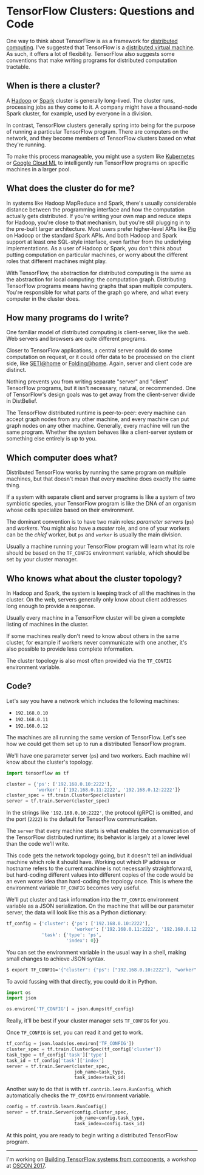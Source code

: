 # TensorFlow Clusters: Questions and Code

One way to think about TensorFlow is as a framework for [distributed computing](https://en.wikipedia.org/wiki/Distributed_computing). I've suggested that TensorFlow is a [distributed virtual machine](/20170328-tensorflow_as_a_distributed_virtual_machine/). As such, it offers a lot of flexibility. TensorFlow also suggests some conventions that make writing programs for distributed computation tractable.


## When is there a cluster?

A [Hadoop](http://hadoop.apache.org/) or [Spark](http://spark.apache.org/) cluster is generally long-lived. The cluster runs, processing jobs as they come to it. A company might have a thousand-node Spark cluster, for example, used by everyone in a division.

In contrast, TensorFlow clusters generally spring into being for the purpose of running a particular TensorFlow program. There are computers on the network, and they become members of TensorFlow clusters based on what they're running.

To make this process manageable, you might use a system like [Kubernetes](https://kubernetes.io/) or [Google Cloud ML](https://cloud.google.com/ml-engine/) to intelligently run TensorFlow programs on specific machines in a larger pool.


## What does the cluster do for me?

In systems like Hadoop MapReduce and Spark, there's usually considerable distance between the programming interface and how the computation actually gets distributed. If you're writing your own map and reduce steps for Hadoop, you're close to that mechanism, but you're still plugging in to the pre-built larger architecture. Most users prefer higher-level APIs like [Pig](https://pig.apache.org/) on Hadoop or the standard Spark APIs. And both Hadoop and Spark support at least one SQL-style interface, even farther from the underlying implementations. As a user of Hadoop or Spark, you don't think about putting computation on particular machines, or worry about the different roles that different machines might play.

With TensorFlow, the abstraction for distributed computing is the same as the abstraction for local computing: the computation graph. Distributing TensorFlow programs means having graphs that span multiple computers. You're responsible for what parts of the graph go where, and what every computer in the cluster does.


## How many programs do I write?

One familiar model of distributed computing is client-server, like the web. Web servers and browsers are quite different programs.

Closer to TensorFlow applications, a central server could do some computation on request, or it could offer data to be processed on the client side, like [SETI@home](https://setiathome.berkeley.edu/) or [Folding@home](https://folding.stanford.edu/). Again, server and client code are distinct.

Nothing prevents you from writing separate "server" and "client" TensorFlow programs, but it isn't necessary, natural, or recommended. One of TensorFlow's design goals was to get away from the client-server divide in DistBelief.

The TensorFlow distributed runtime is peer-to-peer: every machine can accept graph nodes from any other machine, and every machine can put graph nodes on any other machine. Generally, every machine will run the same program. Whether the system behaves like a client-server system or something else entirely is up to you.


## Which computer does what?

Distributed TensorFlow works by running the same program on multiple machines, but that doesn't mean that every machine does exactly the same thing.

If a system with separate client and server programs is like a system of two symbiotic species, your TensorFlow program is like the DNA of an organism whose cells specialize based on their environment.

The dominant convention is to have two main roles: _parameter servers_ (`ps`) and _workers_. You might also have a _master_ role, and one of your workers can be the _chief_ worker, but `ps` and `worker` is usually the main division.

Usually a machine running your TensorFlow program will learn what its role should be based on the `TF_CONFIG` environment variable, which should be set by your cluster manager.


## Who knows what about the cluster topology?

In Hadoop and Spark, the system is keeping track of all the machines in the cluster. On the web, servers generally only know about client addresses long enough to provide a response.

Usually every machine in a TensorFlow cluster will be given a complete listing of machines in the cluster.

If some machines really don't need to know about others in the same cluster, for example if workers never communicate with one another, it's also possible to provide less complete information.

The cluster topology is also most often provided via the `TF_CONFIG` environment variable.


## Code?

Let's say you have a network which includes the following machines:

 * `192.168.0.10`
 * `192.168.0.11`
 * `192.168.0.12`

The machines are all running the same version of TensorFlow. Let's see how we could get them set up to run a distributed TensorFlow program.

We'll have one parameter server (`ps`) and two workers. Each machine will know about the cluster's topology.

```python
import tensorflow as tf

cluster = {'ps': ['192.168.0.10:2222'],
           'worker': ['192.168.0.11:2222', '192.168.0.12:2222']}
cluster_spec = tf.train.ClusterSpec(cluster)
server = tf.train.Server(cluster_spec)
```

In the strings like `'192.168.0.10:2222'`, the protocol (gRPC) is omitted, and the port (`2222`) is the default for TensorFlow communication.

The `server` that every machine starts is what enables the communication of the TensorFlow distributed runtime; its behavior is largely at a lower level than the code we'll write.

This code gets the network topology going, but it doesn't tell an individual machine which role it should have. Working out which IP address or hostname refers to the current machine is not necessarily straightforward, but hard-coding different values into different copies of the code would be an even worse idea than hard-coding the topology once. This is where the environment variable `TF_CONFIG` becomes very useful.

We'll put cluster and task information into the `TF_CONFIG` environment variable as a JSON serialization. On the machine that will be our parameter server, the data will look like this as a Python dictionary:

```python
tf_config = {'cluster': {'ps': ['192.168.0.10:2222'],
                         'worker': ['192.168.0.11:2222', '192.168.0.12:2222']},
             'task': {'type': 'ps',
                      'index': 0}}
```

You can set the environment variable in the usual way in a shell, making small changes to achieve JSON syntax.

```bash
$ export TF_CONFIG='{"cluster": {"ps": ["192.168.0.10:2222"], "worker": ["192.168.0.11:2222", "192.168.0.12:2222"]}, "task": {"type": "ps", "index": 0}}'
```

To avoid fussing with that directly, you could do it in Python.

```python
import os
import json

os.environ['TF_CONFIG'] = json.dumps(tf_config)
```

<!-- Note that this technique won't leave $TF_CONFIG set in the calling shell... -->

Really, it'll be best if your cluster manager sets `TF_CONFIG` for you.

Once `TF_CONFIG` is set, you can read it and get to work.

```python
tf_config = json.loads(os.environ['TF_CONFIG'])
cluster_spec = tf.train.ClusterSpec(tf_config['cluster'])
task_type = tf_config['task']['type']
task_id = tf_config['task']['index']
server = tf.train.Server(cluster_spec,
                         job_name=task_type,
                         task_index=task_id)
```

Another way to do that is with `tf.contrib.learn.RunConfig`, which automatically checks the `TF_CONFIG` environment variable.

```python
config = tf.contrib.learn.RunConfig()
server = tf.train.Server(config.cluster_spec,
                         job_name=config.task_type,
                         task_index=config.task_id)
```

At this point, you are ready to begin writing a distributed TensorFlow program.

<!-- helpful references:

https://github.com/tensorflow/tensorflow/blob/17c47804b86e340203d451125a721310033710f1/tensorflow/contrib/learn/python/learn/estimators/run_config.py

https://github.com/GoogleCloudPlatform/cloudml-samples/blob/master/census/tensorflowcore/trainer/task.py

-->

---

I'm working on [Building TensorFlow systems from components](http://conferences.oreilly.com/oscon/oscon-tx/public/schedule/detail/57823), a workshop at [OSCON 2017](https://conferences.oreilly.com/oscon/oscon-tx).
